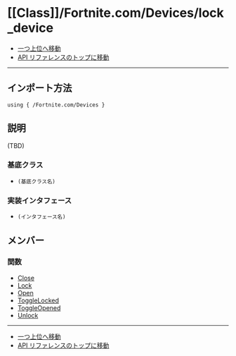# [[Class]]/Fortnite.com/Devices/lock_device

- [一つ上位へ移動](../main.md)
- [API リファレンスのトップに移動](../../../main.md)

---

## インポート方法

```verse
using { /Fortnite.com/Devices }
```

## 説明

(TBD)

### 基底クラス

- `(基底クラス名)`

### 実装インタフェース

- `(インタフェース名)`

## メンバー

### 関数

- [Close](./F_Close/main.md)
- [Lock](./F_Lock/main.md)
- [Open](./F_Open/main.md)
- [ToggleLocked](./F_ToggleLocked/main.md)
- [ToggleOpened](./F_ToggleOpened/main.md)
- [Unlock](./F_Unlock/main.md)

---

- [一つ上位へ移動](../main.md)
- [API リファレンスのトップに移動](../../../main.md)
